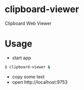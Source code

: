 clipboard-viewer
================

Clipboard Web Viewer

# Usage
- start app
```bash
$ clipboard-viewer &
```
- copy some text
- open http://localhost:9753
